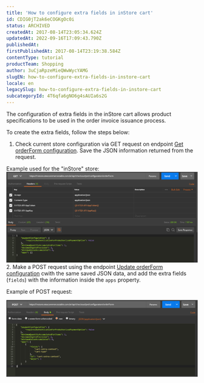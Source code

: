 ```yaml
---
title: 'How to configure extra fields in inStore cart'
id: CDIG0jT2ak6eCOGKgOc0i
status: ARCHIVED
createdAt: 2017-08-14T23:05:34.624Z
updatedAt: 2022-09-16T17:09:43.790Z
publishedAt: 
firstPublishedAt: 2017-08-14T23:19:38.584Z
contentType: tutorial
productTeam: Shopping
author: 3uCjaRpzeMieQWwWycYAMG
slugEN: how-to-configure-extra-fields-in-instore-cart
locale: en
legacySlug: how-to-configure-extra-fields-in-instore-cart
subcategoryId: 4T6qfa6gNO6g4sAUIa6s2G
---
```


The configuration of extra fields in the inStore cart allows product specifications to be used in the order invoice issuance process.

To create the extra fields, follow the steps below:

1. Check current store configuration via GET request on endpoint [Get orderForm configuration](https://developers.vtex.com/vtex-rest-api/reference/getorderformconfiguration). Save the JSON information returned from the request.

Example used for the "inStore" store:
![2017-08-14 20 12 34-Postman](https://raw.githubusercontent.com/vtexdocs/help-center-content/refs/heads/main/docs/en/tutorials/Unified%20Commerce/VTEX%20Sales%20App/how-to-configure-extra-fields-in-instore-cart_1.png)
    2. Make a POST request using the endpoint [Update orderForm configuration](https://developers.vtex.com/vtex-rest-api/reference/updateorderformconfiguration) cwith the same saved JSON data, and add the extra fields (`fields`) with the information inside the `apps` property.

Example of POST request:

![2017-08-14 20 11 18-Postman](https://raw.githubusercontent.com/vtexdocs/help-center-content/refs/heads/main/docs/en/tutorials/Unified%20Commerce/VTEX%20Sales%20App/how-to-configure-extra-fields-in-instore-cart_2.png)
